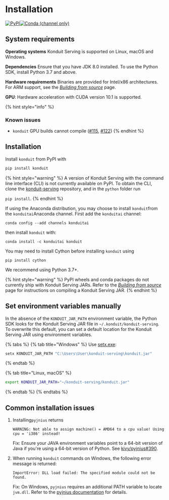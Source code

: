 # Installation

[![PyPI](https://img.shields.io/pypi/v/konduit?style=for-the-badge)](https://pypi.org/project/konduit/0.1.2/)[![Conda \(channel only\)](https://img.shields.io/conda/vn/konduitai/konduit?color=%233EB049&style=for-the-badge)](https://anaconda.org/konduitai/konduit)

## System requirements

**Operating systems** Konduit Serving is supported on Linux, macOS and Windows.

**Dependencies** Ensure that you have JDK 8.0 installed. To use the Python SDK, install Python 3.7 and above.

**Hardware requirements** Binaries are provided for Intel/x86 architectures. For ARM support, see the [_Building from source_](building-from-source.md#manual-build) page. 

**GPU**: Hardware acceleration with CUDA version 10.1 is supported. 

{% hint style="info" %}
### Known issues

* `konduit` GPU builds cannot compile \([\#115](https://github.com/KonduitAI/konduit-serving/issues/115), [\#122](https://github.com/KonduitAI/konduit-serving/pull/122)\)
{% endhint %}

## Installation

Install `konduit` from PyPI with

```bash
pip install konduit 
```

{% hint style="warning" %}
A version of Konduit Serving with the command line interface \(CLI\) is not currently available on PyPI. To obtain the CLI, clone the [konduit-serving](https://github.com/KonduitAI/konduit-serving) repository, and in the `python` folder run

`pip install`.
{% endhint %}

If using the Anaconda distribution, you may choose to install `konduit`from the `konduitai`Anaconda channel. First add the `konduitai` channel: 

```text
conda config --add channels konduitai
```

then install `konduit` with:

```text
conda install -c konduitai konduit
```

You may need to install Cython before installing `konduit` using

```text
pip install cython
```

We recommend using Python 3.7+.

{% hint style="warning" %}
PyPI wheels and conda packages do not currently ship with Konduit Serving JARs. Refer to the [_Building from source_](building-from-source.md#manual-build) page for instructions on compiling a Konduit Serving JAR. 
{% endhint %}

## Set environment variables manually

In the absence of the `KONDUIT_JAR_PATH` environment variable, the Python SDK looks for the Konduit Serving JAR file in `~/.konduit/konduit-serving`. To overwrite this default, you can set a default location for the Konduit Serving JAR using environment variables.

{% tabs %}
{% tab title="Windows" %}
Use [setx.exe](https://docs.microsoft.com/en-us/windows-server/administration/windows-commands/setx):

```bash
setx KONDUIT_JAR_PATH "C:\Users\User\konduit-serving\konduit.jar"
```
{% endtab %}

{% tab title="Linux, macOS" %}
```bash
export KONDUIT_JAR_PATH="~/konduit-serving/konduit.jar"
```
{% endtab %}
{% endtabs %}

## Common installation issues

1. Installing`pyjnius` returns

   ```text
   WARNING: Not able to assign machine() = AMD64 to a cpu value! Using cpu = 'i386' instead!
   ```

   Fix: Ensure your JAVA environment variables point to a 64-bit version of Java if you're using a 64-bit version of Python. See [kivy/pyjnius\#390](https://github.com/kivy/pyjnius/issues/390).  

2. When running `konduit` commands on Windows, the following error message is returned:

   ```text
   ImportError: DLL load failed: The specified module could not be found.
   ```

   Fix: On Windows, `pyjnius` requires an additional PATH variable to locate `jvm.dll`. Refer to the [pyjnius documentation](https://pyjnius.readthedocs.io/en/stable/installation.html#installation-for-windows) for details.

